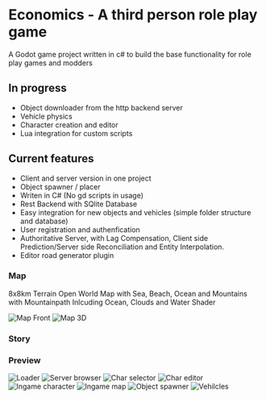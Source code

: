 # Economics - A third person role play game

A Godot game project written in c# to build the base functionality for role play games and modders

## In progress
- Object downloader from the http backend server
- Vehicle physics
- Character creation and editor
- Lua integration for custom scripts

## Current features
- Client and server version in one project
- Object spawner / placer
- Writen in C# (No gd scripts in usage)
- Rest Backend with SQlite Database
- Easy integration for new objects and vehicles (simple folder structure and database)
- User registration and authenfication
- Authoritative Server, with Lag Compensation, Client side Prediction/Server side Reconciliation and Entity Interpolation.
- Editor road generator plugin 

### Map

8x8km Terrain Open World Map with Sea, Beach, Ocean and Mountains with Mountainpath
Inlcuding Ocean, Clouds and Water Shader

![Map Front](/screenshots/map_up.png?raw=true "Map Front")
![Map 3D](/screenshots/map_3d.png?raw=true "Map 3d")

### Story


### Preview
![Loader](/screenshots/loader.png?raw=true "Loader")
![Server browser](/screenshots/server_browser.png?raw=true "Server browser")
![Char selector](/screenshots/char_selector.png?raw=true "Char selector")
![Char editor](/screenshots/char_editor.png?raw=true "Char editor")
![Ingame character](/screenshots/ingame.png?raw=true "Ingame character")
![Ingame map](/screenshots/map.png?raw=true "Ingame map")
![Object spawner](/screenshots/spawner.png?raw=true "Object spawner")
![Vehilcles](/screenshots/vehicles.png?raw=true "Vehilcles")
